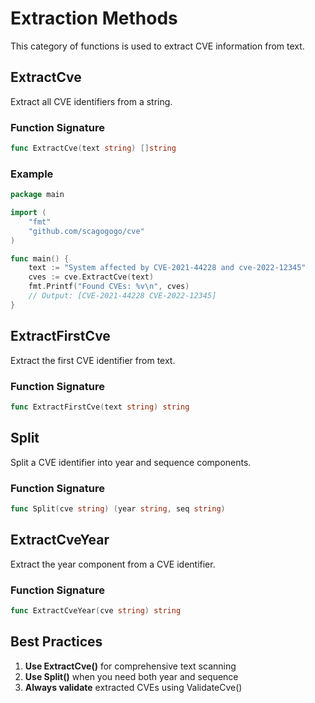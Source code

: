 # Extraction Methods

This category of functions is used to extract CVE information from text.

## ExtractCve

Extract all CVE identifiers from a string.

### Function Signature

```go
func ExtractCve(text string) []string
```

### Example

```go
package main

import (
    "fmt"
    "github.com/scagogogo/cve"
)

func main() {
    text := "System affected by CVE-2021-44228 and cve-2022-12345"
    cves := cve.ExtractCve(text)
    fmt.Printf("Found CVEs: %v\n", cves)
    // Output: [CVE-2021-44228 CVE-2022-12345]
}
```

## ExtractFirstCve

Extract the first CVE identifier from text.

### Function Signature

```go
func ExtractFirstCve(text string) string
```

## Split

Split a CVE identifier into year and sequence components.

### Function Signature

```go
func Split(cve string) (year string, seq string)
```

## ExtractCveYear

Extract the year component from a CVE identifier.

### Function Signature

```go
func ExtractCveYear(cve string) string
```

## Best Practices

1. **Use ExtractCve()** for comprehensive text scanning
2. **Use Split()** when you need both year and sequence
3. **Always validate** extracted CVEs using ValidateCve()

